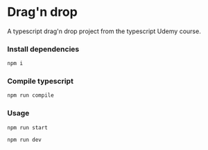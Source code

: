 # Drag'n drop

A typescript drag'n drop project from the typescript Udemy course.

### Install dependencies

```sh
npm i
```

### Compile typescript

```sh
npm run compile
```

### Usage

```sh
npm run start
```

```sh
npm run dev
```
